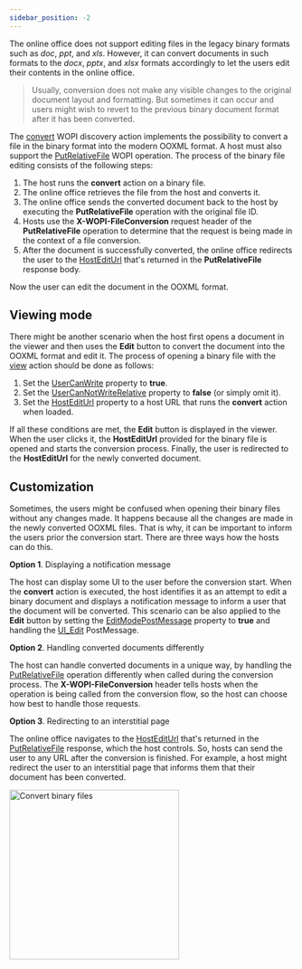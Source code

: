 ```yaml
---
sidebar_position: -2
---
```


The online office does not support editing files in the legacy binary formats such as *doc*, *ppt*, and *xls*. However, it can convert documents in such formats to the *docx*, *pptx*, and *xlsx* formats accordingly to let the users edit their contents in the online office.

> Usually, conversion does not make any visible changes to the original document layout and formatting. But sometimes it can occur and users might wish to revert to the previous binary document format after it has been converted.

The [convert](./WOPI%20discovery.md#wopi-actions) WOPI discovery action implements the possibility to convert a file in the binary format into the modern OOXML format. A host must also support the [PutRelativeFile](./WOPI%20REST%20API/PutRelativeFile.md) WOPI operation. The process of the binary file editing consists of the following steps:

1. The host runs the **convert** action on a binary file.
2. The online office retrieves the file from the host and converts it.
3. The online office sends the converted document back to the host by executing the **PutRelativeFile** operation with the original file ID.
4. Hosts use the **X-WOPI-FileConversion** request header of the **PutRelativeFile** operation to determine that the request is being made in the context of a file conversion.
5. After the document is successfully converted, the online office redirects the user to the [HostEditUrl](./WOPI%20REST%20API/CheckFileInfo.md#hostediturl) that's returned in the **PutRelativeFile** response body.

Now the user can edit the document in the OOXML format.

## Viewing mode

There might be another scenario when the host first opens a document in the viewer and then uses the **Edit** button to convert the document into the OOXML format and edit it. The process of opening a binary file with the [view](./WOPI%20discovery.md#wopi-actions) action should be done as follows:

1. Set the [UserCanWrite](./WOPI%20REST%20API/CheckFileInfo.md#usercanwrite) property to **true**.
2. Set the [UserCanNotWriteRelative](./WOPI%20REST%20API/CheckFileInfo.md#usercannotwriterelative) property to **false** (or simply omit it).
3. Set the [HostEditUrl](./WOPI%20REST%20API/CheckFileInfo.md#hostediturl) property to a host URL that runs the **convert** action when loaded.

If all these conditions are met, the **Edit** button is displayed in the viewer. When the user clicks it, the **HostEditUrl** provided for the binary file is opened and starts the conversion process. Finally, the user is redirected to the **HostEditUrl** for the newly converted document.

## Customization

Sometimes, the users might be confused when opening their binary files without any changes made. It happens because all the changes are made in the newly converted OOXML files. That is why, it can be important to inform the users prior the conversion start. There are three ways how the hosts can do this.

**Option 1**. Displaying a notification message

The host can display some UI to the user before the conversion start. When the **convert** action is executed, the host identifies it as an attempt to edit a binary document and displays a notification message to inform a user that the document will be converted. This scenario can be also applied to the **Edit** button by setting the [EditModePostMessage](./WOPI%20REST%20API/CheckFileInfo.md#editmodepostmessage) property to **true** and handling the [UI\_Edit](./PostMessage.md#ui_edit) PostMessage.

**Option 2**. Handling converted documents differently

The host can handle converted documents in a unique way, by handling the [PutRelativeFile](./WOPI%20REST%20API/PutRelativeFile.md) operation differently when called during the conversion process. The **X-WOPI-FileConversion** header tells hosts when the operation is being called from the conversion flow, so the host can choose how best to handle those requests.

**Option 3**. Redirecting to an interstitial page

The online office navigates to the [HostEditUrl](./WOPI%20REST%20API/CheckFileInfo.md#hostediturl) that's returned in the [PutRelativeFile](./WOPI%20REST%20API/PutRelativeFile.md) response, which the host controls. So, hosts can send the user to any URL after the conversion is finished. For example, a host might redirect the user to an interstitial page that informs them that their document has been converted.

<img alt="Convert binary files" src="/assets/images/editor/convert-binary-files.jpg" width="300px" />
